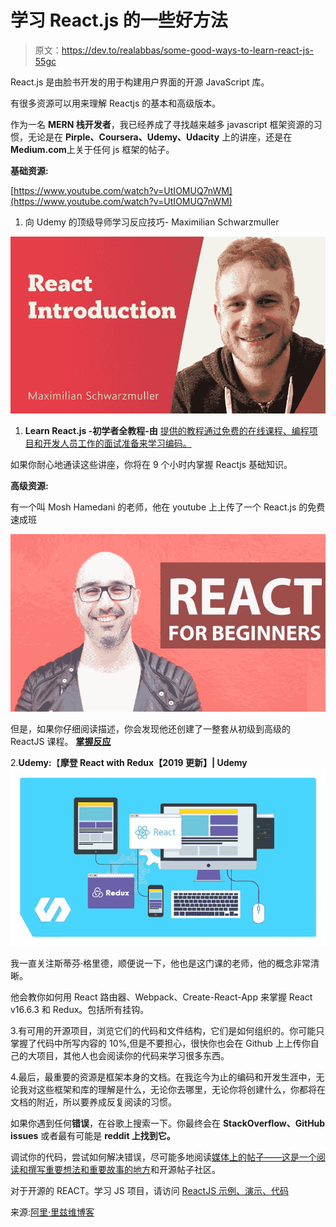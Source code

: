 # 学习 React.js 的一些好方法

> 原文：<https://dev.to/realabbas/some-good-ways-to-learn-react-js-55gc>

React.js 是由脸书开发的用于构建用户界面的开源 JavaScript 库。

有很多资源可以用来理解 Reactjs 的基本和高级版本。

作为一名 **MERN 栈开发者**，我已经养成了寻找越来越多 javascript 框架资源的习惯，无论是在 **Pirple、Coursera、Udemy、Udacity** 上的讲座，还是在**Medium.com**上关于任何 js 框架的帖子。

**基础资源:**

[https://www.youtube.com/watch?v=UtIOMUQ7nWM](https://www.youtube.com/watch?v=UtIOMUQ7nWM)

1.  向 Udemy 的顶级导师学习反应技巧- Maximilian Schwarzmuller

[![React](img/07d9921ac41b6ebfa6fa3cdaf2811d30.png)](https://www.youtube.com/watch?v=DLX62G4lc44)

1.  **Learn React.js -初学者全教程-由** [提供的教程通过免费的在线课程、编程项目和开发人员工作的面试准备来学习编码。](http://freeCodeCamp.org)

如果你耐心地通读这些讲座，你将在 9 个小时内掌握 Reactjs 基础知识。

**高级资源:**

有一个叫 Mosh Hamedani 的老师，他在 youtube 上上传了一个 React.js 的免费速成班

[![Mosh React](img/55551bb33452e5ef07395e7d87096f4d.png)](https://www.youtube.com/watch?v=Ke90Tje7VS0)

但是，如果你仔细阅读描述，你会发现他还创建了一整套从初级到高级的 ReactJS 课程。 [**掌握反应**](https://programmingwithmosh.com/courses/react)

2.**Udemy:**【**摩登 React with Redux【2019 更新】| Udemy**
[![Stephen Grider Course on React](img/38dc348b702c8ad974550d0100d048cb.png)](https://www.udemy.com/react-redux/)

我一直关注斯蒂芬·格里德，顺便说一下，他也是这门课的老师，他的概念非常清晰。

他会教你如何用 React 路由器、Webpack、Create-React-App 来掌握 React v16.6.3 和 Redux。包括所有挂钩。

3.有可用的开源项目，浏览它们的代码和文件结构，它们是如何组织的。你可能只掌握了代码中所写内容的 10%,但是不要担心，很快你也会在 Github 上上传你自己的大项目，其他人也会阅读你的代码来学习很多东西。

4.最后，最重要的资源是框架本身的文档。在我迄今为止的编码和开发生涯中，无论我对这些框架和库的理解是什么，无论你去哪里，无论你将创建什么，你都将在文档的附近，所以要养成反复阅读的习惯。

如果你遇到任何**错误**，在谷歌上搜索一下。你最终会在 **StackOverflow、GitHub issues** 或者最有可能是 **reddit 上找到它。**

调试你的代码，尝试如何解决错误，尽可能多地阅读[媒体上的帖子——这是一个阅读和撰写重要想法和重要故事的地方](http://medium.com)和开源帖子社区。

对于开源的 REACT。学习 JS 项目，请访问 [ReactJS 示例、演示、代码](https://react.rocks/)

来源:[阿里·里兹维博客](https://www.realabbas.com)